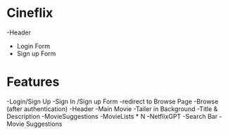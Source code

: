 # Cineflix
-Header
- Login Form
- Sign up Form

# Features
-Login/Sign Up
      -Sign In /Sign up Form
      -redirect to Browse Page
-Browse (after authentication)
      -Header
      -Main Movie
          -Tailer in Background
          -Title & Description
          -MovieSuggestions
              -MovieLists * N
      -NetflixGPT
          -Search Bar
        -Movie Suggestions



